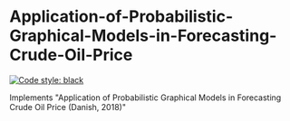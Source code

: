 # Application-of-Probabilistic-Graphical-Models-in-Forecasting-Crude-Oil-Price
<a href="https://github.com/psf/black"><img alt="Code style: black" src="https://img.shields.io/badge/code%20style-black-000000.svg"></a>

Implements "Application of Probabilistic Graphical Models in Forecasting Crude Oil Price (Danish, 2018)"
